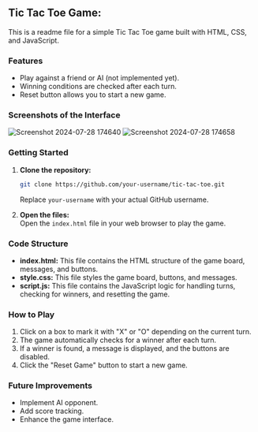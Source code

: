 ## Tic Tac Toe Game: 

This is a readme file for a simple Tic Tac Toe game built with HTML, CSS, and JavaScript. 

### Features

* Play against a friend or AI (not implemented yet).
* Winning conditions are checked after each turn.
* Reset button allows you to start a new game.

### Screenshots of the Interface

![Screenshot 2024-07-28 174640](https://github.com/user-attachments/assets/6ccba22e-2187-4e07-afbc-59cf55c9af01)
![Screenshot 2024-07-28 174658](https://github.com/user-attachments/assets/02ff9c44-3f4f-4eaf-91f1-9533019ea16a)

### Getting Started

1. **Clone the repository:**  
   ```bash
   git clone https://github.com/your-username/tic-tac-toe.git
   ```
   Replace `your-username` with your actual GitHub username. 

2. **Open the files:**  
   Open the `index.html` file in your web browser to play the game.

### Code Structure

* **index.html:** This file contains the HTML structure of the game board, messages, and buttons.
* **style.css:** This file styles the game board, buttons, and messages.
* **script.js:** This file contains the JavaScript logic for handling turns, checking for winners, and resetting the game.

### How to Play

1. Click on a box to mark it with "X" or "O" depending on the current turn.
2. The game automatically checks for a winner after each turn.
3. If a winner is found, a message is displayed, and the buttons are disabled.
4. Click the "Reset Game" button to start a new game.

### Future Improvements

* Implement AI opponent.
* Add score tracking.
* Enhance the game interface.

